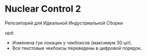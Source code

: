 # Nuclear Control 2

Репозиторий для Идеальной Индустриальной Сборки

upd:
- Изменена гуи локация у чекбоксов (максимум 30 шт).
- Все текстовые чекбоксы переведены в цифровой порядок.
